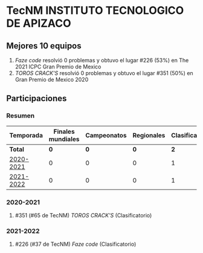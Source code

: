 ---
---

# TecNM INSTITUTO TECNOLOGICO DE APIZACO

## Mejores 10 equipos

1. _Faze code_ resolvió 0 problemas y obtuvo el lugar #226 (53%) en The 2021 ICPC Gran Premio de Mexico
1. _TOROS CRACK'S_ resolvió 0 problemas y obtuvo el lugar #351 (50%) en Gran Premio de Mexico 2020

## Participaciones

### Resumen

| Temporada | Finales mundiales | Campeonatos | Regionales | Clasificatorios | Equipos |
| --- | --- | --- | --- | --- | --- |
| **Total** | **0** | **0** | **0** | **2** | **2** |
| [2020-2021](#2020-2021) | 0 | 0 | 0 | 1 | 1 |
| [2021-2022](#2021-2022) | 0 | 0 | 0 | 1 | 1 |

### 2020-2021

1. #351 (#65 de TecNM) _TOROS CRACK'S_ (Clasificatorio)

### 2021-2022

1. #226 (#37 de TecNM) _Faze code_ (Clasificatorio)



